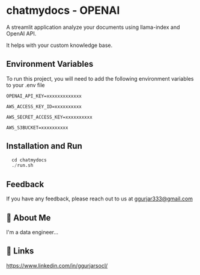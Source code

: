 
# chatmydocs - OPENAI
A streamlit application analyze your documents using llama-index and OpenAI API.

It helps with your custom knowledge base.

## Environment Variables

To run this project, you will need to add the following environment variables to your .env file

`OPENAI_API_KEY=xxxxxxxxxxxxx`

`AWS_ACCESS_KEY_ID=xxxxxxxxxx`

`AWS_SECRET_ACCESS_KEY=xxxxxxxxxx`

`AWS_S3BUCKET=xxxxxxxxxx`



## Installation and Run

```python
  cd chatmydocs
  ./run.sh
```

## Feedback

If you have any feedback, please reach out to us at ggurjar333@gmail.com


## 🚀 About Me
I'm a data engineer...


## 🔗 Links
https://www.linkedin.com/in/ggurjarsocl/





